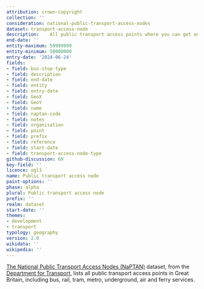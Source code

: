 ```yaml
---
attribution: crown-copyright
collection: ''
consideration: national-public-transport-access-nodes
dataset: transport-access-node
description: 	All public transport access points where you can get on or off public transport
end-date: ''
entity-maximum: 59999999
entity-minimum: 50000000
entry-date: '2024-06-24'
fields:
- field: bus-stop-type
- field: description
- field: end-date
- field: entity
- field: entry-date
- field: GeoX
- field: GeoY
- field: name
- field: naptan-code
- field: notes
- field: organisation
- field: point
- field: prefix
- field: reference
- field: start-date
- field: transport-access-node-type
github-discussion: 69
key-field: ''
licence: ogl3
name: Public transport access node
paint-options: ''
phase: alpha
plural: Public transport access node
prefix: ''
realm: dataset
start-date: ''
themes:
- development
- transport
typology: geography
version: 2.0
wikidata: ''
wikipedia: ''
---
```


[The National Public Transport Access Nodes (NaPTAN)](https://www.gov.uk/government/publications/national-public-transport-access-node-schema) dataset, from the [Department for Transport](https://www.gov.uk/government/organisations/department-for-transport), lists all public transport access points in Great Britain, including bus, rail, tram, metro, underground, air and ferry services.
